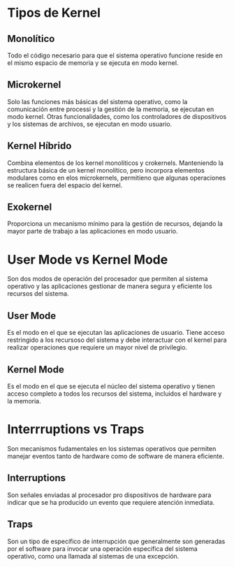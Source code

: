 # Tipos de Kernel

## Monolítico

Todo el código necesario para que el sistema operativo funcione reside en el mismo espacio de memoria y se ejecuta en modo kernel.

## Microkernel

Solo las funciones más básicas del sistema operativo, como la comunicación entre processi y la gestión de la memoria, se ejecutan en modo kernel. Otras funcionalidades, como los controladores de dispositivos y los sistemas de archivos, se ejecutan en modo usuario.

## Kernel Híbrido

Combina elementos de los kernel monoliticos y crokernels. Manteniendo la estructura básica de un kernel monolítico, pero incorpora elementos modulares como en elos microkernels, permitieno que algunas operaciones se realicen fuera del espacio del kernel.

## Exokernel

Proporciona un mecanismo mínimo para la gestión de recursos, dejando la mayor parte de trabajo a las aplicaciones en modo usuario.

# User Mode vs Kernel Mode

Son dos modos de operación del procesador que permiten al sistema operativo y las aplicaciones gestionar de manera segura y eficiente los recursos del sistema.

## User Mode

Es el modo en el que se ejecutan las aplicaciones de usuario. Tiene acceso restringido a los recursoso del sistema y debe interactuar con el kernel para realizar operaciones que requiere un mayor nivel de privilegio.

## Kernel Mode

Es el modo en el que se ejecuta el núcleo del sistema operativo y tienen acceso completo a todos los recursos del sistema, incluidos el hardware y la memoria.

# Interrruptions vs Traps

Son mecanismos fudamentales en los sistemas operativos que permiten manejar eventos tanto de hardware como de software de manera eficiente.

## Interruptions

Son señales enviadas al procesador pro dispositivos de hardware para indicar que se ha producido un evento que requiere atención inmediata.

## Traps

Son un tipo de específico de interrupción que generalmente son generadas por el software para invocar una operación especifica del sistema operativo, como una llamada al sistemas de una excepción.
